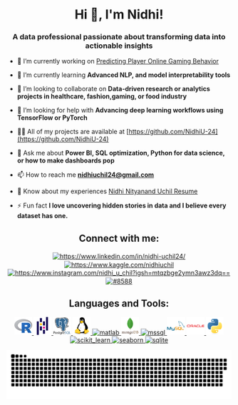 <h1 align="center">Hi 👋, I'm Nidhi!</h1>
<h3 align="center">A data professional passionate about transforming data into actionable insights</h3>

- 🔭 I’m currently working on [Predicting Player Online Gaming Behavior](https://github.com/NidhiU-24/Predicting-Player-Online-Gaming-Behavior)

- 🌱 I’m currently learning **Advanced NLP, and model interpretability tools**

- 👯 I’m looking to collaborate on **Data-driven research or analytics projects in healthcare, fashion,gaming, or food industry**

- 🤝 I’m looking for help with **Advancing deep learning workflows using TensorFlow or PyTorch**

- 👨‍💻 All of my projects are available at [https://github.com/NidhiU-24](https://github.com/NidhiU-24)

- 💬 Ask me about **Power BI, SQL optimization, Python for data science, or how to make dashboards pop**

- 📫 How to reach me **nidhiuchil24@gmail.com**

- 📄 Know about my experiences [Nidhi Nityanand Uchil Resume](https://drive.google.com/file/d/1pyRzhhw7P1rUsAXm5uY9Ewda-CZC0Njn/view?usp=drive_link)

- ⚡ Fun fact **I love uncovering hidden stories in data and I believe every dataset has one.**

<h2 align="center">Connect with me:</h2>
<p align="center">
<a href="https://linkedin.com/in/https://www.linkedin.com/in/nidhi-uchil24/" target="blank"><img align="center" src="https://raw.githubusercontent.com/rahuldkjain/github-profile-readme-generator/master/src/images/icons/Social/linked-in-alt.svg" alt="https://www.linkedin.com/in/nidhi-uchil24/" height="30" width="40" /></a>
<a href="https://kaggle.com/https://www.kaggle.com/nidhiuchil" target="blank"><img align="center" src="https://raw.githubusercontent.com/rahuldkjain/github-profile-readme-generator/master/src/images/icons/Social/kaggle.svg" alt="https://www.kaggle.com/nidhiuchil" height="30" width="40" /></a>
<a href="https://instagram.com/https://www.instagram.com/nidhi_u_chil?igsh=mtqzbge2ymn3awz3dq==" target="blank"><img align="center" src="https://raw.githubusercontent.com/rahuldkjain/github-profile-readme-generator/master/src/images/icons/Social/instagram.svg" alt="https://www.instagram.com/nidhi_u_chil?igsh=mtqzbge2ymn3awz3dq==" height="30" width="40" /></a>
<a href="https://discord.gg/#8588" target="blank"><img align="center" src="https://raw.githubusercontent.com/rahuldkjain/github-profile-readme-generator/master/src/images/icons/Social/discord.svg" alt="#8588" height="30" width="40" /></a>
</p>

<h2 align="center">Languages and Tools:</h2>
<p align="center"> <a href="https://www.r-project.org/" target="_blank" rel="noreferrer">
  <img src="https://raw.githubusercontent.com/devicons/devicon/master/icons/r/r-original.svg" alt="R" width="40" height="40"/>
</a> <a href="https://pandas.pydata.org/" target="_blank" rel="noreferrer"> <img src="https://raw.githubusercontent.com/devicons/devicon/2ae2a900d2f041da66e950e4d48052658d850630/icons/pandas/pandas-original.svg" alt="pandas" width="40" height="40"/> </a> <a href="https://www.postgresql.org" target="_blank" rel="noreferrer"> <img src="https://raw.githubusercontent.com/devicons/devicon/master/icons/postgresql/postgresql-original-wordmark.svg" alt="postgresql" width="40" height="40"/> </a>  <a href="https://www.linux.org/" target="_blank" rel="noreferrer"> <img src="https://raw.githubusercontent.com/devicons/devicon/master/icons/linux/linux-original.svg" alt="linux" width="40" height="40"/> </a> <a href="https://www.mathworks.com/" target="_blank" rel="noreferrer"> <img src="https://upload.wikimedia.org/wikipedia/commons/2/21/Matlab_Logo.png" alt="matlab" width="40" height="40"/> </a> <a href="https://www.mongodb.com/" target="_blank" rel="noreferrer"> <img src="https://raw.githubusercontent.com/devicons/devicon/master/icons/mongodb/mongodb-original-wordmark.svg" alt="mongodb" width="40" height="40"/> </a> <a href="https://www.microsoft.com/en-us/sql-server" target="_blank" rel="noreferrer"> <img src="https://www.svgrepo.com/show/303229/microsoft-sql-server-logo.svg" alt="mssql" width="40" height="40"/> </a> <a href="https://www.mysql.com/" target="_blank" rel="noreferrer"> <img src="https://raw.githubusercontent.com/devicons/devicon/master/icons/mysql/mysql-original-wordmark.svg" alt="mysql" width="40" height="40"/> </a> <a href="https://www.oracle.com/" target="_blank" rel="noreferrer"> <img src="https://raw.githubusercontent.com/devicons/devicon/master/icons/oracle/oracle-original.svg" alt="oracle" width="40" height="40"/> </a>  <a href="https://www.python.org" target="_blank" rel="noreferrer"> <img src="https://raw.githubusercontent.com/devicons/devicon/master/icons/python/python-original.svg" alt="python" width="40" height="40"/> </a> <a href="https://scikit-learn.org/" target="_blank" rel="noreferrer"> <img src="https://upload.wikimedia.org/wikipedia/commons/0/05/Scikit_learn_logo_small.svg" alt="scikit_learn" width="40" height="40"/> </a> <a href="https://seaborn.pydata.org/" target="_blank" rel="noreferrer"> <img src="https://seaborn.pydata.org/_images/logo-mark-lightbg.svg" alt="seaborn" width="40" height="40"/> </a> <a href="https://www.sqlite.org/" target="_blank" rel="noreferrer"> <img src="https://www.vectorlogo.zone/logos/sqlite/sqlite-icon.svg" alt="sqlite" width="40" height="40"/> </a> </p>



<picture>
  <source media="(prefers-color-scheme: dark)" srcset="https://raw.githubusercontent.com/NidhiU-24/NidhiU-24/output/github-snake-dark.svg" />
  <source media="(prefers-color-scheme: light)" srcset="https://raw.githubusercontent.com/NidhiU-24/NidhiU-24/output/github-snake.svg" />
  <img alt="github-snake" src="https://raw.githubusercontent.com/NidhiU-24/NidhiU-24/output/github-snake.svg" />
</picture>
